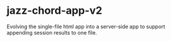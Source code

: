 # jazz-chord-app-v2
Evolving the single-file html app into a server-side app to support appending session results to one file.
